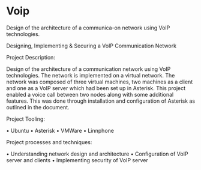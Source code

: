 # Voip
Design of the architecture of a communica-on network using VoIP technologies. 


Designing, Implementing & Securing a VoIP Communication Network 

Project Description:

Design of the architecture of a communication network using VoIP technologies. The network is implemented on a virtual network. The network was composed of three virtual machines, two machines as a client and one as a VoIP server which had been set up in Asterisk. This project enabled a voice call between two nodes along with some additional features. This was done through installation and configuration of Asterisk as outlined in the document.

Project Tooling:


• Ubuntu
• Asterisk
• VMWare 
• Linnphone


Project processes and techniques:

• Understanding network design and architecture
• Configuration of VoIP server and clients
• Implementing security of VoIP server
